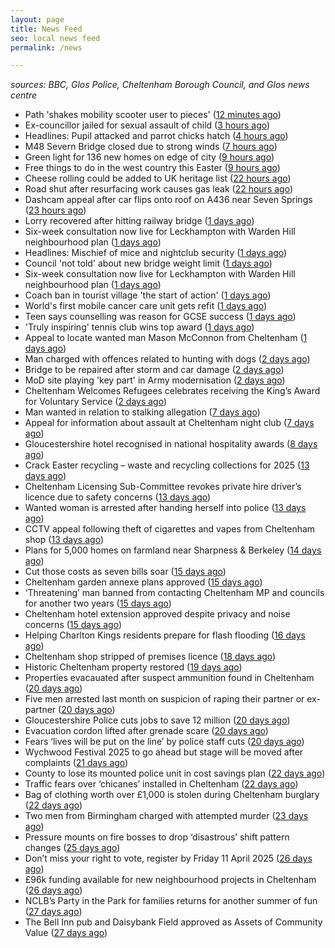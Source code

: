 ```yaml
---
layout: page
title: News Feed
seo: local news feed
permalink: /news

---
```


_sources: BBC, Glos Police, Cheltenham Borough Council, and Glos news centre_

<!-- news_marker starts -->
- Path 'shakes mobility scooter user to pieces' ([12 minutes ago](https://www.bbc.com/news/articles/cy70yxyy3ggo))
- Ex-councillor jailed for sexual assault of child ([3 hours ago](https://www.bbc.com/news/articles/cql6z67xl5qo))
- Headlines: Pupil attacked and parrot chicks hatch ([4 hours ago](https://www.bbc.com/news/articles/cd6j3j9qzy4o))
- M48 Severn Bridge closed due to strong winds ([7 hours ago](https://www.bbc.com/news/articles/cq675yzqrveo))
- Green light for 136 new homes on edge of city ([9 hours ago](https://www.bbc.com/news/articles/c5y6lv77rw3o))
- Free things to do in the west country this Easter ([9 hours ago](https://www.bbc.com/news/articles/c74nnn2w2vvo))
- Cheese rolling could be added to UK heritage list ([22 hours ago](https://www.bbc.com/news/articles/czrv6z6z1k7o))
- Road shut after resurfacing work causes gas leak ([22 hours ago](https://www.bbc.com/news/articles/cgkgr6z4474o))
- Dashcam appeal after car flips onto roof on A436 near Seven Springs ([23 hours ago](https://gloucesternewscentre.co.uk/dashcam-appeal-after-car-flips-onto-roof-on-a436-near-seven-springs/))
- Lorry recovered after hitting railway bridge ([1 days ago](https://www.bbc.com/news/articles/cn9124x7p0do))
- Six-week consultation now live for Leckhampton with Warden Hill neighbourhood plan ([1 days ago](https://gloucesternewscentre.co.uk/six-week-consultation-now-live-for-leckhampton-with-warden-hill-neighbourhood-plan-2/))
- Headlines: Mischief of mice and nightclub security ([1 days ago](https://www.bbc.com/news/articles/cj3xl74e8leo))
- Council 'not told' about new bridge weight limit ([1 days ago](https://www.bbc.com/news/articles/czjnmw9zp17o))
- Six-week consultation now live for Leckhampton with Warden Hill neighbourhood plan ([1 days ago](https://www.cheltenham.gov.uk/news/article/3003/six-week_consultation_now_live_for_leckhampton_with_warden_hill_neighbourhood_plan))
- Coach ban in tourist village 'the start of action' ([1 days ago](https://www.bbc.com/news/articles/c5ylpr9vz83o))
- World's first mobile cancer care unit gets refit ([1 days ago](https://www.bbc.com/news/articles/c0kxx32pzpxo))
- Teen says counselling was reason for GCSE success ([1 days ago](https://www.bbc.com/news/articles/czrv6n65806o))
- 'Truly inspiring' tennis club wins top award ([1 days ago](https://www.bbc.com/news/articles/c8rggkl72dyo))
- Appeal to locate wanted man Mason McConnon from Cheltenham ([1 days ago](https://gloucesternewscentre.co.uk/appeal-to-locate-wanted-man-mason-mcconnon-from-cheltenham/))
- Man charged with offences related to hunting with dogs ([2 days ago](https://gloucesternewscentre.co.uk/man-charged-with-offences-related-to-hunting-with-dogs/))
- Bridge to be repaired after storm and car damage ([2 days ago](https://www.bbc.com/news/articles/cn4j7v4n43ko))
- MoD site playing 'key part' in Army modernisation ([2 days ago](https://www.bbc.com/news/articles/cwyn3ryydz7o))
- Cheltenham Welcomes Refugees celebrates receiving the King’s Award for Voluntary Service ([2 days ago](https://gloucesternewscentre.co.uk/cheltenham-welcomes-refugees-celebrates-receiving-the-kings-award-for-voluntary-service/))
- Man wanted in relation to stalking allegation ([7 days ago](https://gloucesternewscentre.co.uk/man-wanted-in-relation-to-stalking-allegation/))
- Appeal for information about assault at Cheltenham night club ([7 days ago](https://gloucesternewscentre.co.uk/appeal-for-information-about-assault-at-cheltenham-night-club/))
- Gloucestershire hotel recognised in national hospitality awards ([8 days ago](https://gloucesternewscentre.co.uk/gloucestershire-hotel-recognised-in-national-hospitality-awards/))
- Crack Easter recycling – waste and recycling collections for 2025 ([13 days ago](https://www.cheltenham.gov.uk/news/article/3002/crack_easter_recycling_%E2%80%93_waste_and_recycling_collections_for_2025))
- Cheltenham Licensing Sub-Committee revokes private hire driver’s licence due to safety concerns ([13 days ago](https://www.cheltenham.gov.uk/news/article/3001/cheltenham_licensing_sub-committee_revokes_private_hire_drivers_licence_due_to_safety_concerns))
- Wanted woman is arrested after handing herself into police ([13 days ago](https://gloucesternewscentre.co.uk/wanted-woman-is-arrested-after-handing-herself-into-police/))
- CCTV appeal following theft of cigarettes and vapes from Cheltenham shop ([13 days ago](https://gloucesternewscentre.co.uk/cctv-appeal-following-theft-of-cigarettes-and-vapes-from-cheltenham-shop/))
- Plans for 5,000 homes on farmland near Sharpness & Berkeley ([14 days ago](https://www.bbc.co.uk/sounds/play/p0l1v3k3))
- Cut those costs as seven bills soar ([15 days ago](https://www.bbc.co.uk/sounds/play/p0l1mstk))
- Cheltenham garden annexe plans approved ([15 days ago](https://gloucesternewscentre.co.uk/cheltenham-garden-annexe-plans-approved/))
- ‘Threatening’ man banned from contacting Cheltenham MP and councils for another two years ([15 days ago](https://gloucesternewscentre.co.uk/threatening-man-banned-from-contacting-cheltenham-mp-and-councils-for-another-two-years/))
- Cheltenham hotel extension approved despite privacy and noise concerns ([15 days ago](https://gloucesternewscentre.co.uk/cheltenham-hotel-extension-approved-despite-privacy-and-noise-concerns/))
- Helping Charlton Kings residents prepare for flash flooding ([16 days ago](https://www.cheltenham.gov.uk/news/article/3000/helping_charlton_kings_residents_prepare_for_flash_flooding))
- Cheltenham shop stripped of premises licence ([18 days ago](https://gloucesternewscentre.co.uk/cheltenham-shop-stripped-of-premises-licence/))
- Historic Cheltenham property restored ([19 days ago](https://gloucesternewscentre.co.uk/historic-cheltenham-property-restored/))
- Properties evacauated after suspect ammunition found in Cheltenham ([20 days ago](https://gloucesternewscentre.co.uk/propeties-evacauated-after-suspect-ammuintion-found-in-cheltenham/))
- Five men arrested last month on suspicion of raping their partner or ex-partner ([20 days ago](https://gloucesternewscentre.co.uk/five-men-arrested-last-month-on-suspicion-of-raping-their-partner-or-ex-partner/))
- Gloucestershire Police cuts jobs to save 12 million ([20 days ago](https://www.bbc.co.uk/sounds/play/p0l0mzhx))
- Evacuation cordon lifted after grenade scare ([20 days ago](https://gloucesternewscentre.co.uk/evacuation-cordon-lifted-after-grenade-scare/))
- Fears ‘lives will be put on the line’ by police staff cuts ([20 days ago](https://gloucesternewscentre.co.uk/fears-lives-will-be-put-on-the-line-by-police-staff-cuts/))
- Wychwood Festival 2025 to go ahead but stage will be moved after complaints ([21 days ago](https://gloucesternewscentre.co.uk/wychwood-festival-2025-to-go-ahead-but-stage-will-be-moved-after-complaints/))
- County to lose its mounted police unit in cost savings plan ([22 days ago](https://gloucesternewscentre.co.uk/county-to-lose-its-mounted-police-unit-in-cost-savings-plan/))
- Traffic fears over ‘chicanes’ installed in Cheltenham ([22 days ago](https://gloucesternewscentre.co.uk/traffic-fears-over-chicanes-installed-in-cheltenham/))
- Bag of clothing worth over £1,000 is stolen during Cheltenham burglary ([22 days ago](https://gloucesternewscentre.co.uk/bag-of-clothing-worth-over-1000-is-stolen-during-cheltenham-burglary/))
- Two men from Birmingham charged with attempted murder ([23 days ago](https://gloucesternewscentre.co.uk/two-men-from-birmingham-charged-with-attempted-murder/))
- Pressure mounts on fire bosses to drop ‘disastrous’ shift pattern changes ([25 days ago](https://gloucesternewscentre.co.uk/pressure-mounts-on-fire-bosses-to-drop-disastrous-shift-pattern-changes/))
- Don’t miss your right to vote, register by Friday 11 April 2025 ([26 days ago](https://www.cheltenham.gov.uk/news/article/2999/dont_miss_your_right_to_vote_register_by_friday_11_april_2025))
- £96k funding available for new neighbourhood projects in Cheltenham ([26 days ago](https://www.cheltenham.gov.uk/news/article/2998/96k_funding_available_for_new_neighbourhood_projects_in_cheltenham))
- NCLB’s Party in the Park for families returns for another summer of fun ([27 days ago](https://www.cheltenham.gov.uk/news/article/2997/nclbs_party_in_the_park_for_families_returns_for_another_summer_of_fun))
- The Bell Inn pub and Daisybank Field approved as Assets of Community Value ([27 days ago](https://www.cheltenham.gov.uk/news/article/2996/the_bell_inn_pub_and_daisybank_field_approved_as_assets_of_community_value))

<!-- news_marker ends -->
